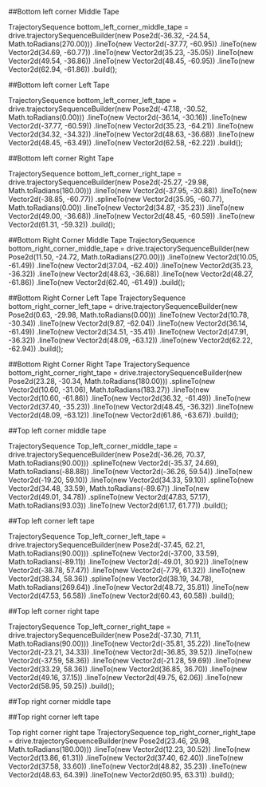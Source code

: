 ##Bottom left  corner Middle Tape

TrajectorySequence bottom_left_corner_middle_tape = drive.trajectorySequenceBuilder(new Pose2d(-36.32, -24.54, Math.toRadians(270.00)))
.lineTo(new Vector2d(-37.77, -60.95))
.lineTo(new Vector2d(34.69, -60.77))
.lineTo(new Vector2d(35.23, -35.05))
.lineTo(new Vector2d(49.54, -36.86))
.lineTo(new Vector2d(48.45, -60.95))
.lineTo(new Vector2d(62.94, -61.86))
.build();


##Bottom left corner Left Tape

TrajectorySequence bottom_left_corner_left_tape = drive.trajectorySequenceBuilder(new Pose2d(-47.18, -30.52, Math.toRadians(0.00)))
.lineTo(new Vector2d(-36.14, -30.16))
.lineTo(new Vector2d(-37.77, -60.59))
.lineTo(new Vector2d(35.23, -64.21))
.lineTo(new Vector2d(34.32, -34.32))
.lineTo(new Vector2d(48.63, -36.68))
.lineTo(new Vector2d(48.45, -63.49))
.lineTo(new Vector2d(62.58, -62.22))
.build();


##Bottom left corner Right Tape

TrajectorySequence bottom_left_corner_right_tape = drive.trajectorySequenceBuilder(new Pose2d(-25.27, -29.98, Math.toRadians(180.00)))
.lineTo(new Vector2d(-37.95, -30.88))
.lineTo(new Vector2d(-38.85, -60.77))
.splineTo(new Vector2d(35.95, -60.77), Math.toRadians(0.00))
.lineTo(new Vector2d(34.87, -35.23))
.lineTo(new Vector2d(49.00, -36.68))
.lineTo(new Vector2d(48.45, -60.59))
.lineTo(new Vector2d(61.31, -59.32))
.build();


##Bottom Right Corner Middle Tape
TrajectorySequence bottom_right_corner_middle_tape = drive.trajectorySequenceBuilder(new Pose2d(11.50, -24.72, Math.toRadians(270.00)))
.lineTo(new Vector2d(10.05, -61.49))
.lineTo(new Vector2d(37.04, -62.40))
.lineTo(new Vector2d(35.23, -36.32))
.lineTo(new Vector2d(48.63, -36.68))
.lineTo(new Vector2d(48.27, -61.86))
.lineTo(new Vector2d(62.40, -61.49))
.build();


##Bottom Right Corner Left Tape
TrajectorySequence bottom_right_corner_left_tape = drive.trajectorySequenceBuilder(new Pose2d(0.63, -29.98, Math.toRadians(0.00)))
.lineTo(new Vector2d(10.78, -30.34))
.lineTo(new Vector2d(9.87, -62.04))
.lineTo(new Vector2d(36.14, -61.49))
.lineTo(new Vector2d(34.51, -35.41))
.lineTo(new Vector2d(47.91, -36.32))
.lineTo(new Vector2d(48.09, -63.12))
.lineTo(new Vector2d(62.22, -62.94))
.build();


##Bottom Right Corner Right Tape
TrajectorySequence bottom_right_corner_right_tape = drive.trajectorySequenceBuilder(new Pose2d(23.28, -30.34, Math.toRadians(180.00)))
.splineTo(new Vector2d(10.60, -31.06), Math.toRadians(183.27))
.lineTo(new Vector2d(10.60, -61.86))
.lineTo(new Vector2d(36.32, -61.49))
.lineTo(new Vector2d(37.40, -35.23))
.lineTo(new Vector2d(48.45, -36.32))
.lineTo(new Vector2d(48.09, -63.12))
.lineTo(new Vector2d(61.86, -63.67))
.build();


##Top left corner middle tape

TrajectorySequence Top_left_corner_middle_tape = drive.trajectorySequenceBuilder(new Pose2d(-36.26, 70.37, Math.toRadians(90.00)))
.splineTo(new Vector2d(-35.37, 24.69), Math.toRadians(-88.88))
.lineTo(new Vector2d(-36.26, 59.54))
.lineTo(new Vector2d(-19.20, 59.10))
.lineTo(new Vector2d(34.33, 59.10))
.splineTo(new Vector2d(34.48, 33.59), Math.toRadians(-89.67))
.lineTo(new Vector2d(49.01, 34.78))
.splineTo(new Vector2d(47.83, 57.17), Math.toRadians(93.03))
.lineTo(new Vector2d(61.17, 61.77))
.build();


##Top left corner left tape

TrajectorySequence Top_left_corner_left_tape = drive.trajectorySequenceBuilder(new Pose2d(-37.45, 62.21, Math.toRadians(90.00)))
.splineTo(new Vector2d(-37.00, 33.59), Math.toRadians(-89.11))
.lineTo(new Vector2d(-49.01, 30.92))
.lineTo(new Vector2d(-38.78, 57.47))
.lineTo(new Vector2d(-7.79, 61.32))
.lineTo(new Vector2d(38.34, 58.36))
.splineTo(new Vector2d(38.19, 34.78), Math.toRadians(269.64))
.lineTo(new Vector2d(48.72, 35.81))
.lineTo(new Vector2d(47.53, 56.58))
.lineTo(new Vector2d(60.43, 60.58))
.build();


##Top left corner right tape

TrajectorySequence Top_left_corner_right_tape = drive.trajectorySequenceBuilder(new Pose2d(-37.30, 71.11, Math.toRadians(90.00)))
.lineTo(new Vector2d(-35.81, 35.22))
.lineTo(new Vector2d(-23.21, 34.33))
.lineTo(new Vector2d(-36.85, 39.52))
.lineTo(new Vector2d(-37.59, 58.36))
.lineTo(new Vector2d(-21.28, 59.69))
.lineTo(new Vector2d(33.29, 58.36))
.lineTo(new Vector2d(36.85, 36.70))
.lineTo(new Vector2d(49.16, 37.15))
.lineTo(new Vector2d(49.75, 62.06))
.lineTo(new Vector2d(58.95, 59.25))
.build();


##Top right corner middle tape



##Top right corner left tape

Top right corner right tape
TrajectorySequence top_right_corner_right_tape = drive.trajectorySequenceBuilder(new Pose2d(23.46, 29.98, Math.toRadians(180.00)))
.lineTo(new Vector2d(12.23, 30.52))
.lineTo(new Vector2d(13.86, 61.31))
.lineTo(new Vector2d(37.40, 62.40))
.lineTo(new Vector2d(37.58, 33.60))
.lineTo(new Vector2d(48.82, 35.23))
.lineTo(new Vector2d(48.63, 64.39))
.lineTo(new Vector2d(60.95, 63.31))
.build();
